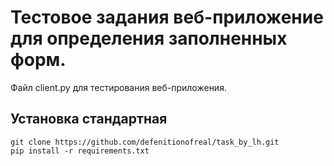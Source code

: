 # Тестовое задания веб-приложение для определения заполненных форм.

Файл client.py для тестирования веб-приложения.

## Установка стандартная
```
git clone https://github.com/defenitionofreal/task_by_lh.git
pip install -r requirements.txt
```
